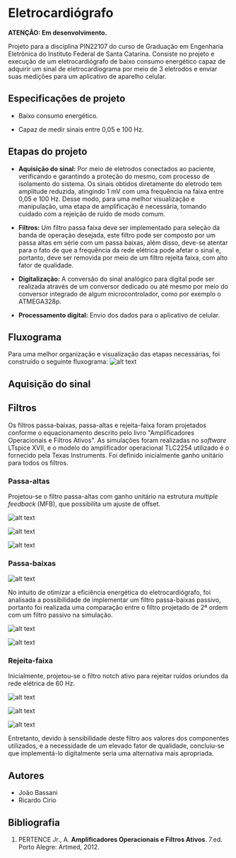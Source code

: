 # Eletrocardiógrafo

**ATENÇÃO: Em desenvolvimento.**

Projeto para a disciplina PIN22107 do curso de Graduação em Engenharia Eletrônica do Instituto Federal de Santa Catarina. Consiste no projeto e execução de um eletrocardiógrafo de baixo consumo energético capaz de adquirir um sinal de eletrocardiograma por meio de 3 eletrodos e enviar suas medições para um aplicativo de aparelho celular.

## Especificações de projeto
* Baixo consumo energético.

* Capaz de medir sinais entre 0,05 e 100 Hz.

## Etapas do projeto
* **Aquisição do sinal:** Por meio de eletrodos conectados ao paciente, verificando e garantindo a proteção do mesmo, com processo de isolamento do sistema. Os sinais obtidos diretamente do eletrodo tem amplitude reduzida, atingindo 1 mV com uma frequência na faixa entre 0,05 e 100 Hz. Desse modo, para uma melhor visualização e manipulação, uma etapa de amplificação é necessária, tomando cuidado com a rejeição de ruído de modo comum.

* **Filtros:** Um filtro passa faixa deve ser implementado para seleção da banda de operação desejada, este filtro pode ser composto por um passa altas em série com um passa baixas, além disso, deve-se atentar para o fato de que a frequência da rede elétrica pode afetar o sinal e, portanto, deve ser removida por meio de um filtro rejeita faixa, com alto fator de qualidade. 

* **Digitalização:**  A conversão do sinal analógico para digital pode ser realizada através de um conversor dedicado ou até mesmo por meio do conversor integrado de algum microcontrolador, como por exemplo o ATMEGA328p.

* **Processamento digital:** Envio dos dados para o aplicativo de celular.

## Fluxograma
Para uma melhor organização e visualização das etapas necessárias, foi construído o seguinte fluxograma:
![alt text](./images/fluxograma.png "Fluxograma")

## Aquisição do sinal


## Filtros
Os filtros passa-baixas, passa-altas e rejeita-faixa foram projetados conforme o equacionamento descrito pelo livro "Amplificadores Operacionais e Filtros Ativos". As simulações foram realizadas no _software_ LTspice XVII, e o modelo do amplificador operacional TLC2254 utilizado é o fornecido pela Texas Instruments. Foi definido inicialmente ganho unitário para todos os filtros.

### Passa-altas
Projetou-se o filtro passa-altas com ganho unitário na estrutura _multiple feedback_ (MFB), que possibilita um ajuste de offset.

![alt text](./images/calculo_passa_altas.png "Cálculo do filtro passa-altas")

![alt text](./images/esquematico_passa_altas.png "Esquemático do filtro passa-altas")

![alt text](./images/grafico_passa_altas.png "Gráfico de simulação do filtro passa-altas")

### Passa-baixas

![alt text](./images/calculo_passa_baixas.png "Cálculo do filtro passa-baixas")

No intuito de otimizar a eficiência energética do eletrocardiógrafo, foi analisada a possibilidade de implementar um filtro passa-baixas passivo, portanto foi realizada uma comparação entre o filtro projetado de 2ª ordem com um filtro passivo na simulação.

![alt text](./images/esquematico_passa_baixas.png "Esquemático do filtro passa-baixas")

![alt text](./images/grafico_passa_baixas.png "Gráfico de simulação do filtro passa-baixas")

### Rejeita-faixa

Inicialmente, projetou-se o filtro notch ativo para rejeitar ruídos oriundos da rede elétrica de 60 Hz.

![alt text](./images/calculo_rejeita_faixa.png "Cálculo do filtro rejeita-faixa")

![alt text](./images/esquematico_rejeita_faixa.png "Esquemático do filtro rejeita-faixa")

![alt text](./images/grafico_rejeita_faixa.png "Gráfico de simulação do filtro rejeita-faixa")

Entretanto, devido à sensibilidade deste filtro aos valores dos componentes utilizados, e a necessidade de um elevado fator de qualidade, concluiu-se que implementá-lo digitalmente seria uma alternativa mais apropriada.

## Autores
* João Bassani
* Ricardo Cirio

## Bibliografia
1. PERTENCE Jr., A. **Amplificadores Operacionais e Filtros Ativos**. 7.ed. Porto Alegre: Artmed, 2012.
